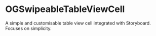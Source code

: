 OGSwipeableTableViewCell
========================

A simple and customisable table view cell integrated with Storyboard. Focuses on simplicity.
